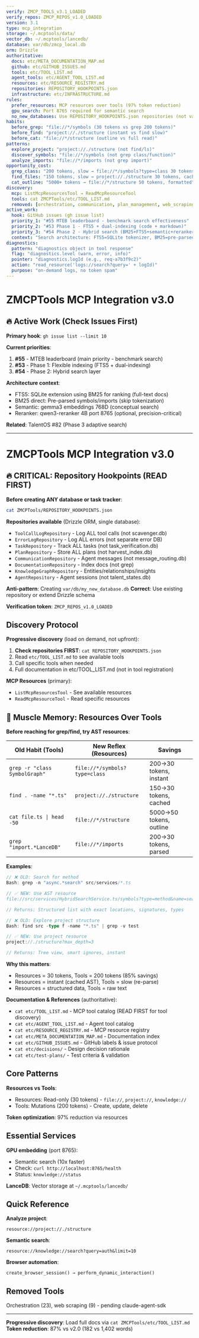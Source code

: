 ```yaml
---
verify: ZMCP_TOOLS_v3.1_LOADED
verify_repos: ZMCP_REPOS_v1.0_LOADED
version: 3.1
type: mcp_integration
storage: ~/.mcptools/data/
vector_db: ~/.mcptools/lancedb/
database: var/db/zmcp_local.db
orm: Drizzle
authoritative:
  docs: etc/META_DOCUMENTATION_MAP.md
  github: etc/GITHUB_ISSUES.md
  tools: etc/TOOL_LIST.md
  agent_tools: etc/AGENT_TOOL_LIST.md
  resources: etc/RESOURCE_REGISTRY.md
  repositories: REPOSITORY_HOOKPOINTS.json
  infrastructure: etc/INFRASTRUCTURE.md
rules:
  prefer_resources: MCP resources over tools (97% token reduction)
  gpu_search: Port 8765 required for semantic search
  no_new_databases: Use REPOSITORY_HOOKPOINTS.json repositories (not var/db/*.db)
habits:
  before_grep: "file://*/symbols (30 tokens vs grep 200 tokens)"
  before_find: "project://./structure (instant vs find slow)"
  before_cat: "file://*/structure (outline vs full read)"
patterns:
  explore_project: "project://./structure (not find/ls)"
  discover_symbols: "file://*/symbols (not grep class/function)"
  analyze_imports: "file://*/imports (not grep import)"
opportunity_cost:
  grep_class: "200 tokens, slow → file://*/symbols?type=class 30 tokens, instant"
  find_files: "150 tokens, slow → project://./structure 30 tokens, cached"
  cat_outline: "5000+ tokens → file://*/structure 50 tokens, formatted"
discovery:
  mcp: ListMcpResourcesTool → ReadMcpResourceTool
  tools: cat ZMCPTools/etc/TOOL_LIST.md
  removed: [orchestration, communication, plan_management, web_scraping]
active_work:
  hook: GitHub issues (gh issue list)
  priority_1: "#55 MTEB leaderboard - benchmark search effectiveness"
  priority_2: "#53 Phase 1 - FTS5 + dual-indexing (code + markdown)"
  priority_3: "#54 Phase 2 - Hybrid search (BM25+FTS5+semantic+reranker)"
  context: "Search architecture: FTS5=SQLite tokenizer, BM25=pre-parsed ranking, semantic=gemma3, reranker=qwen3-4B port 8765"
diagnostics:
  pattern: "diagnostics object in tool response"
  flag: "diagnostics.level (warn, error, info)"
  pointer: "diagnostics.logId (e.g., req-a7b3f9c2)"
  action: "read_resource('logs://search?query=' + logId)"
  purpose: "on-demand logs, no token spam"
---
```


# ZMCPTools MCP Integration v3.0

## 🔥 Active Work (Check Issues First)

**Primary hook**: `gh issue list --limit 10`

**Current priorities**:
1. **#55** - MTEB leaderboard (main priority - benchmark search)
2. **#53** - Phase 1: Flexible indexing (FTS5 + dual-indexing)
3. **#54** - Phase 2: Hybrid search layer

**Architecture context**:
- FTS5: SQLite extension using BM25 for ranking (full-text docs)
- BM25 direct: Pre-parsed symbols/imports (skip tokenization)
- Semantic: gemma3 embeddings 768D (conceptual search)
- Reranker: qwen3-reranker 4B port 8765 (optional, precision-critical)

**Related**: TalentOS #82 (Phase 3 adaptive search)

---

# ZMCPTools MCP Integration v3.0

## 🔥 CRITICAL: Repository Hookpoints (READ FIRST)

**Before creating ANY database or task tracker**:
```bash
cat ZMCPTools/REPOSITORY_HOOKPOINTS.json
```

**Repositories available** (Drizzle ORM, single database):
- `ToolCallLogRepository` - Log ALL tool calls (not scavenger.db)
- `ErrorLogRepository` - Log ALL errors (not separate error DB)
- `TaskRepository` - Track ALL tasks (not task_verification.db)
- `PlanRepository` - Store ALL plans (not harvest_index.db)
- `CommunicationRepository` - Agent messages (not message_routing.db)
- `DocumentationRepository` - Index docs (not grep)
- `KnowledgeGraphRepository` - Entities/relationships/insights
- `AgentRepository` - Agent sessions (not talent_states.db)

**Anti-pattern**: Creating `var/db/my_new_database.db`
**Correct**: Use existing repository or extend Drizzle schema

**Verification token**: `ZMCP_REPOS_v1.0_LOADED`

## Discovery Protocol

**Progressive discovery** (load on demand, not upfront):
1. **Check repositories FIRST**: `cat REPOSITORY_HOOKPOINTS.json`
2. Read `etc/TOOL_LIST.md` to see available tools
3. Call specific tools when needed
4. Full documentation in etc/TOOL_LIST.md (not in tool registration)

**MCP Resources** (primary):
- `ListMcpResourcesTool` - See available resources
- `ReadMcpResourceTool` - Read specific resources

## 🎯 Muscle Memory: Resources Over Tools

**Before reaching for grep/find, try AST resources**:

| Old Habit (Tools) | New Reflex (Resources) | Savings |
|------------------|----------------------|---------|
| `grep -r "class SymbolGraph"` | `file://*/symbols?type=class` | 200→30 tokens, instant |
| `find . -name "*.ts"` | `project://./structure` | 150→30 tokens, cached |
| `cat file.ts \| head -50` | `file://*/structure` | 5000→50 tokens, outline |
| `grep "import.*LanceDB"` | `file://*/imports` | 200→30 tokens, parsed |

**Examples**:

```typescript
// ❌ OLD: Search for method
Bash: grep -n "async.*search" src/services/*.ts

// ✅ NEW: Use AST resource
file://src/services/HybridSearchService.ts/symbols?type=method&name=search*

// Returns: Structured list with exact locations, signatures, types
```

```typescript
// ❌ OLD: Explore project structure
Bash: find src -type f -name "*.ts" | grep -v test

// ✅ NEW: Use project resource
project://./structure?max_depth=3

// Returns: Tree view, smart ignores, instant
```

**Why this matters**:
- Resources = 30 tokens, Tools = 200 tokens (85% savings)
- Resources = instant (cached AST), Tools = slow (re-parse)
- Resources = structured data, Tools = raw text

**Documentation & References** (authoritative):
- `cat etc/TOOL_LIST.md` - MCP tool catalog (READ FIRST for tool discovery)
- `cat etc/AGENT_TOOL_LIST.md` - Agent tool catalog
- `cat etc/RESOURCE_REGISTRY.md` - MCP resource registry
- `cat etc/META_DOCUMENTATION_MAP.md` - Documentation index
- `cat etc/GITHUB_ISSUES.md` - GitHub labels & issue protocol
- `cat etc/decisions/` - Design decision rationale
- `cat etc/test-plans/` - Test criteria & validation

## Core Patterns

**Resources vs Tools**:
- Resources: Read-only (30 tokens) - `file://`, `project://`, `knowledge://`
- Tools: Mutations (200 tokens) - Create, update, delete

**Token optimization**: 97% reduction via resources

## Essential Services

**GPU embedding** (port 8765):
- Semantic search (10x faster)
- Check: `curl http://localhost:8765/health`
- Status: `knowledge://status`

**LanceDB**: Vector storage at `~/.mcptools/lancedb/`

## Quick Reference

**Analyze project**:
```
resource://project://./structure
```

**Semantic search**:
```
resource://knowledge://search?query=auth&limit=10
```

**Browser automation**:
```
create_browser_session() → perform_dynamic_interaction()
```

## Removed Tools

Orchestration (23), web scraping (9) - pending claude-agent-sdk

---

**Progressive discovery**: Load full docs via `cat ZMCPTools/etc/TOOL_LIST.md`
**Token reduction**: 87% vs v2.0 (182 vs 1,402 words)
